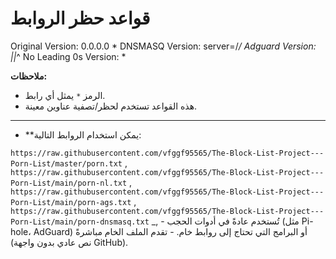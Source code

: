 # قواعد حظر الروابط

Original Version: 0.0.0.0 *
DNSMASQ Version: server=/*/
Adguard Version: ||*^
No Leading 0s Version: *

**ملاحظات:**
- الرمز `*` يمثل أي رابط.
- هذه القواعد تستخدم لحظر/تصفية عناوين معينة.
-------

   - **يمكن استخدام الروابط التالية:
     
   `https://raw.githubusercontent.com/vfggf95565/The-Block-List-Project---Porn-List/master/porn.txt` ,
   `https://raw.githubusercontent.com/vfggf95565/The-Block-List-Project---Porn-List/main/porn-nl.txt` ,
   `https://raw.githubusercontent.com/vfggf95565/The-Block-List-Project---Porn-List/main/porn-ags.txt` ,
   `https://raw.githubusercontent.com/vfggf95565/The-Block-List-Project---Porn-List/main/porn-dnsmasq.txt`
   _,
     - تُستخدم عادةً في أدوات الحجب (مثل Pi-hole، AdGuard) أو البرامج التي تحتاج إلى روابط خام.
     - تقدم الملف الخام مباشرةً (نص عادي بدون واجهة GitHub).
     
